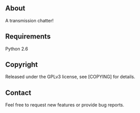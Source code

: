 ## About

A transmission chatter!

## Requirements

Python 2.6

## Copyright

Released under the GPLv3 license, see [COPYING] for details.


## Contact

Feel free to request new features or provide bug reports.  
